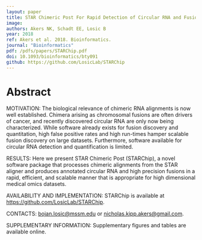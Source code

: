 ```yaml
---
layout: paper
title: STAR Chimeric Post For Rapid Detection of Circular RNA and Fusion Transcripts.
image: 
authors: Akers NK, Schadt EE, Losic B
year: 2018
ref: Akers et al. 2018. Bioinformatics.
journal: "Bioinformatics"
pdf: /pdfs/papers/STARChip.pdf
doi: 10.1093/bioinformatics/bty091
github: https://github.com/LosicLab/STARChip
---
```


# Abstract

MOTIVATION:
The biological relevance of chimeric RNA alignments is now well established. Chimera arising as chromosomal fusions are often drivers of cancer, and recently discovered circular RNA are only now being characterized. While software already exists for fusion discovery and quantitation, high false positive rates and high run-times hamper scalable fusion discovery on large datasets. Furthermore, software available for circular RNA detection and quantification is limited.

RESULTS:
Here we present STAR Chimeric Post (STARChip), a novel software package that processes chimeric alignments from the STAR aligner and produces annotated circular RNA and high precision fusions in a rapid, efficient, and scalable manner that is appropriate for high dimensional medical omics datasets.

AVAILABILITY AND IMPLEMENTATION:
STARChip is available at https://github.com/LosicLab/STARChip.

CONTACTS:
bojan.losic@mssm.edu or nicholas.kipp.akers@gmail.com.

SUPPLEMENTARY INFORMATION:
Supplementary figures and tables are available online.